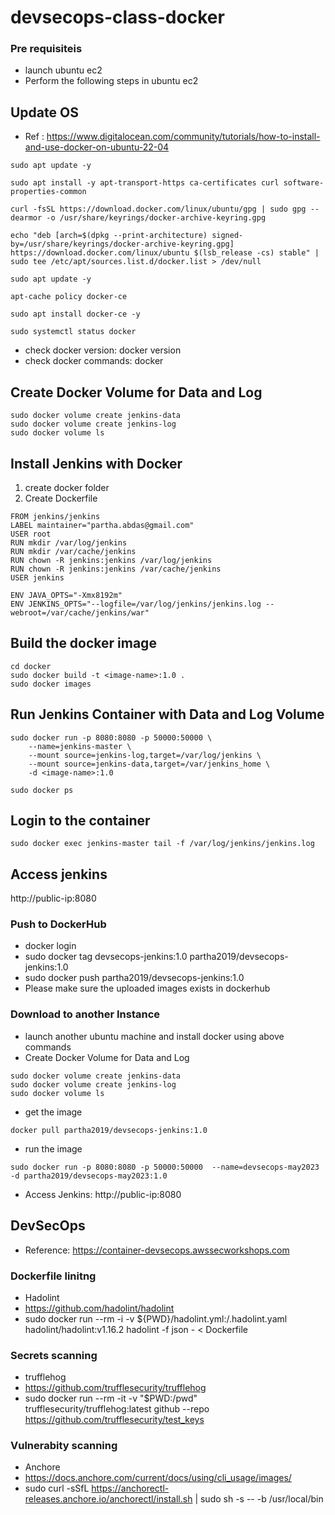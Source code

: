 # devsecops-class-docker

### Pre requisiteis

- launch ubuntu ec2
- Perform the following steps in ubuntu ec2

## Update OS

- Ref : https://www.digitalocean.com/community/tutorials/how-to-install-and-use-docker-on-ubuntu-22-04

```
sudo apt update -y

sudo apt install -y apt-transport-https ca-certificates curl software-properties-common

curl -fsSL https://download.docker.com/linux/ubuntu/gpg | sudo gpg --dearmor -o /usr/share/keyrings/docker-archive-keyring.gpg

echo "deb [arch=$(dpkg --print-architecture) signed-by=/usr/share/keyrings/docker-archive-keyring.gpg] https://download.docker.com/linux/ubuntu $(lsb_release -cs) stable" | sudo tee /etc/apt/sources.list.d/docker.list > /dev/null

sudo apt update -y

apt-cache policy docker-ce

sudo apt install docker-ce -y

sudo systemctl status docker

```

- check docker version: docker version
- check docker commands: docker

## Create Docker Volume for Data and Log

```
sudo docker volume create jenkins-data
sudo docker volume create jenkins-log
sudo docker volume ls
```

## Install Jenkins with Docker

1. create docker folder
2. Create Dockerfile

```
FROM jenkins/jenkins
LABEL maintainer="partha.abdas@gmail.com"
USER root
RUN mkdir /var/log/jenkins
RUN mkdir /var/cache/jenkins
RUN chown -R jenkins:jenkins /var/log/jenkins
RUN chown -R jenkins:jenkins /var/cache/jenkins
USER jenkins

ENV JAVA_OPTS="-Xmx8192m"
ENV JENKINS_OPTS="--logfile=/var/log/jenkins/jenkins.log --webroot=/var/cache/jenkins/war"
```

## Build the docker image

```
cd docker
sudo docker build -t <image-name>:1.0 .
sudo docker images
```

## Run Jenkins Container with Data and Log Volume

```
sudo docker run -p 8080:8080 -p 50000:50000 \
    --name=jenkins-master \
    --mount source=jenkins-log,target=/var/log/jenkins \
    --mount source=jenkins-data,target=/var/jenkins_home \
    -d <image-name>:1.0

sudo docker ps
```

## Login to the container

```
sudo docker exec jenkins-master tail -f /var/log/jenkins/jenkins.log
```

## Access jenkins

http://public-ip:8080

### Push to DockerHub

- docker login
- sudo docker tag devsecops-jenkins:1.0 partha2019/devsecops-jenkins:1.0
- sudo docker push partha2019/devsecops-jenkins:1.0
- Please make sure the uploaded images exists in dockerhub

### Download to another Instance

- launch another ubuntu machine and install docker using above commands
- Create Docker Volume for Data and Log

```
sudo docker volume create jenkins-data
sudo docker volume create jenkins-log
sudo docker volume ls
```

- get the image

```
docker pull partha2019/devsecops-jenkins:1.0
```

- run the image

```
sudo docker run -p 8080:8080 -p 50000:50000  --name=devsecops-may2023  -d partha2019/devsecops-may2023:1.0
```

- Access Jenkins: http://public-ip:8080

## DevSecOps

- Reference: https://container-devsecops.awssecworkshops.com

### Dockerfile linitng

- Hadolint
- https://github.com/hadolint/hadolint
- sudo docker run --rm -i -v ${PWD}/hadolint.yml:/.hadolint.yaml hadolint/hadolint:v1.16.2 hadolint -f json - < Dockerfile

### Secrets scanning

- trufflehog
- https://github.com/trufflesecurity/trufflehog
- sudo docker run --rm -it -v "$PWD:/pwd" trufflesecurity/trufflehog:latest github --repo https://github.com/trufflesecurity/test_keys

### Vulnerabity scanning

- Anchore
- https://docs.anchore.com/current/docs/using/cli_usage/images/
- sudo curl -sSfL https://anchorectl-releases.anchore.io/anchorectl/install.sh | sudo sh -s -- -b /usr/local/bin
